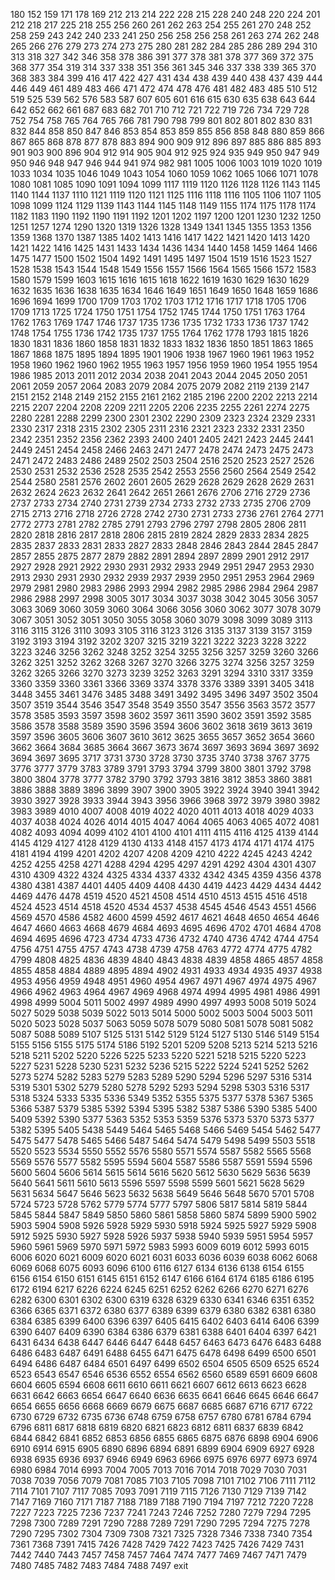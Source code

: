 180
152
159
171
178
169
212
213
214
222
228
215
228
240
248
220
224
201
212
218
217
225
218
255
256
260
261
262
263
254
255
261
270
248
252
258
259
243
242
240
233
241
250
256
258
256
258
261
263
274
262
248
265
266
276
279
273
274
273
275
280
281
282
284
285
286
289
294
310
313
318
327
342
346
358
378
386
391
377
378
381
378
377
369
372
375
368
377
354
319
314
337
338
351
356
361
345
346
337
338
339
365
370
368
383
384
399
416
417
422
427
431
434
438
439
440
438
437
439
444
446
449
461
489
483
466
471
472
474
478
476
481
482
483
485
510
512
519
525
539
562
576
583
587
607
605
601
616
615
630
635
638
643
644
642
652
662
661
687
683
682
701
710
712
721
722
719
726
734
729
728
752
754
758
765
764
765
766
781
790
798
799
801
802
801
802
830
831
832
844
858
850
847
846
853
854
853
859
855
856
858
848
880
859
866
867
865
868
878
877
878
883
894
900
909
912
896
897
885
886
885
893
901
903
900
896
904
912
914
905
904
912
925
924
935
949
950
947
949
950
946
948
947
946
944
941
974
982
981
1005
1006
1003
1019
1020
1019
1033
1034
1035
1046
1049
1043
1054
1060
1059
1062
1065
1066
1071
1078
1080
1081
1085
1090
1091
1094
1099
1117
1119
1120
1126
1128
1126
1143
1145
1140
1144
1137
1110
1121
1119
1120
1121
1125
1116
1118
1116
1105
1106
1107
1105
1098
1099
1124
1129
1139
1143
1144
1145
1148
1149
1155
1174
1175
1178
1174
1182
1183
1190
1192
1190
1191
1192
1201
1202
1197
1200
1201
1230
1232
1250
1251
1257
1274
1290
1320
1319
1326
1328
1349
1341
1345
1355
1353
1356
1359
1368
1370
1387
1385
1402
1413
1416
1417
1422
1421
1420
1413
1420
1421
1422
1416
1425
1431
1433
1434
1436
1434
1440
1458
1459
1464
1466
1475
1477
1500
1502
1504
1492
1491
1495
1497
1504
1519
1516
1523
1527
1528
1538
1543
1544
1548
1549
1556
1557
1566
1564
1565
1566
1572
1583
1580
1579
1599
1603
1615
1616
1615
1618
1622
1619
1630
1629
1630
1629
1632
1635
1636
1638
1635
1634
1646
1649
1651
1649
1650
1648
1659
1686
1696
1694
1699
1700
1709
1703
1702
1703
1712
1716
1717
1718
1705
1706
1709
1713
1725
1724
1750
1751
1754
1752
1745
1744
1750
1751
1763
1764
1762
1763
1769
1747
1746
1737
1735
1736
1735
1732
1733
1736
1737
1742
1748
1754
1755
1736
1742
1735
1737
1755
1764
1762
1778
1793
1815
1826
1830
1831
1836
1860
1858
1831
1832
1833
1832
1836
1850
1851
1863
1865
1867
1868
1875
1895
1894
1895
1901
1906
1938
1967
1960
1961
1963
1952
1958
1960
1962
1960
1962
1955
1963
1957
1956
1959
1960
1954
1955
1954
1986
1985
2013
2011
2012
2034
2038
2041
2043
2044
2045
2050
2051
2061
2059
2057
2064
2083
2079
2084
2075
2079
2082
2119
2139
2147
2151
2152
2148
2149
2152
2155
2161
2162
2185
2196
2200
2202
2213
2214
2215
2207
2204
2208
2209
2211
2205
2206
2235
2255
2261
2274
2275
2280
2281
2288
2299
2300
2301
2302
2290
2309
2323
2324
2329
2331
2330
2317
2318
2315
2302
2305
2311
2316
2321
2323
2332
2331
2350
2342
2351
2352
2356
2362
2393
2400
2401
2405
2421
2423
2445
2441
2449
2451
2454
2458
2466
2463
2471
2477
2478
2474
2473
2475
2473
2471
2472
2483
2486
2489
2502
2503
2504
2516
2520
2523
2527
2526
2530
2531
2532
2536
2528
2535
2542
2553
2556
2560
2564
2549
2542
2544
2580
2581
2576
2602
2601
2605
2629
2628
2629
2628
2629
2631
2632
2624
2623
2632
2641
2642
2651
2661
2676
2706
2716
2729
2736
2737
2733
2734
2740
2731
2739
2734
2733
2732
2733
2735
2706
2709
2715
2713
2716
2718
2726
2728
2742
2730
2731
2733
2736
2761
2764
2771
2772
2773
2781
2782
2785
2791
2793
2796
2797
2798
2805
2806
2811
2820
2818
2816
2817
2818
2806
2815
2819
2824
2829
2833
2834
2825
2835
2837
2833
2831
2833
2827
2833
2848
2846
2843
2844
2845
2847
2857
2855
2875
2877
2879
2882
2891
2894
2897
2899
2901
2912
2917
2927
2928
2921
2922
2930
2931
2932
2933
2949
2951
2947
2953
2930
2913
2930
2931
2930
2932
2939
2937
2939
2950
2951
2953
2964
2969
2979
2981
2980
2983
2986
2993
2994
2982
2985
2986
2984
2964
2987
2986
2988
2997
2998
3005
3017
3034
3037
3038
3042
3045
3056
3057
3063
3069
3060
3059
3060
3064
3066
3056
3060
3062
3077
3078
3079
3067
3051
3052
3051
3050
3055
3058
3060
3079
3098
3099
3089
3113
3116
3115
3126
3110
3093
3105
3116
3123
3126
3135
3137
3139
3157
3159
3192
3193
3194
3192
3202
3207
3215
3219
3221
3222
3223
3228
3222
3223
3246
3256
3262
3248
3252
3254
3255
3256
3257
3259
3260
3266
3262
3251
3252
3262
3268
3267
3270
3266
3275
3274
3256
3257
3259
3262
3265
3266
3270
3273
3239
3252
3263
3291
3294
3310
3317
3359
3360
3359
3360
3361
3366
3369
3374
3378
3376
3389
3391
3405
3418
3448
3455
3461
3476
3485
3488
3491
3492
3495
3496
3497
3502
3504
3507
3519
3544
3546
3547
3548
3549
3550
3547
3556
3563
3572
3577
3578
3585
3593
3597
3598
3602
3597
3611
3590
3602
3591
3592
3585
3586
3578
3588
3589
3590
3596
3594
3606
3602
3618
3619
3613
3619
3597
3596
3605
3606
3607
3610
3612
3625
3655
3657
3652
3654
3660
3662
3664
3684
3685
3664
3667
3673
3674
3697
3693
3694
3697
3692
3694
3697
3695
3717
3731
3730
3728
3730
3735
3740
3738
3767
3775
3776
3777
3779
3783
3789
3791
3793
3794
3799
3800
3801
3792
3798
3800
3804
3778
3777
3782
3790
3792
3793
3816
3812
3853
3860
3881
3886
3888
3889
3896
3899
3907
3900
3905
3922
3924
3940
3941
3942
3930
3927
3928
3933
3944
3943
3956
3966
3968
3972
3979
3980
3982
3983
3989
4010
4007
4008
4019
4022
4020
4011
4013
4018
4029
4033
4037
4038
4024
4026
4014
4015
4047
4064
4065
4063
4065
4072
4081
4082
4093
4094
4099
4102
4101
4100
4101
4111
4115
4116
4125
4139
4144
4145
4129
4127
4128
4129
4130
4133
4148
4157
4173
4174
4171
4174
4175
4181
4194
4199
4201
4202
4207
4208
4209
4210
4222
4245
4243
4242
4252
4255
4258
4271
4288
4294
4295
4297
4291
4292
4304
4301
4307
4310
4309
4322
4324
4325
4334
4337
4332
4342
4345
4359
4356
4378
4380
4381
4387
4401
4405
4409
4408
4430
4419
4423
4429
4434
4442
4469
4476
4478
4519
4520
4521
4508
4514
4510
4513
4515
4516
4518
4524
4523
4514
4518
4520
4534
4537
4538
4545
4546
4543
4551
4566
4569
4570
4586
4582
4600
4599
4592
4617
4621
4648
4650
4654
4646
4647
4660
4663
4668
4679
4684
4693
4695
4696
4702
4701
4684
4708
4694
4695
4696
4723
4734
4733
4736
4732
4740
4736
4742
4744
4754
4756
4751
4755
4757
4743
4738
4739
4758
4763
4772
4774
4775
4782
4799
4808
4825
4836
4839
4840
4843
4838
4839
4858
4865
4857
4858
4855
4858
4884
4889
4895
4894
4902
4931
4933
4934
4935
4937
4938
4953
4956
4959
4948
4951
4960
4954
4967
4971
4967
4974
4975
4967
4966
4962
4963
4964
4967
4969
4968
4974
4994
4995
4981
4986
4991
4998
4999
5004
5011
5002
4997
4989
4990
4997
4993
5008
5019
5024
5027
5029
5038
5039
5022
5013
5014
5000
5002
5003
5004
5003
5011
5020
5023
5028
5037
5063
5059
5078
5079
5080
5081
5078
5081
5082
5087
5088
5089
5107
5125
5131
5142
5129
5124
5127
5130
5146
5149
5154
5155
5156
5155
5175
5174
5186
5192
5201
5209
5208
5213
5214
5213
5216
5218
5211
5202
5220
5226
5225
5233
5220
5221
5218
5215
5220
5223
5227
5231
5228
5230
5231
5232
5236
5215
5222
5224
5241
5252
5262
5273
5274
5282
5283
5279
5283
5289
5290
5294
5296
5297
5316
5314
5319
5301
5302
5279
5280
5278
5292
5293
5294
5298
5303
5316
5317
5318
5324
5333
5335
5336
5349
5352
5355
5375
5377
5378
5367
5365
5366
5387
5379
5385
5392
5394
5395
5382
5387
5386
5390
5385
5400
5409
5392
5390
5377
5363
5352
5353
5359
5376
5373
5370
5373
5377
5382
5395
5405
5438
5449
5464
5465
5468
5466
5469
5454
5462
5477
5475
5477
5478
5465
5466
5487
5464
5474
5479
5498
5499
5503
5518
5520
5523
5534
5550
5552
5576
5580
5571
5574
5587
5582
5565
5568
5569
5576
5577
5582
5595
5594
5604
5587
5586
5587
5591
5594
5596
5600
5604
5606
5614
5615
5614
5616
5620
5612
5630
5629
5636
5639
5640
5641
5611
5610
5613
5596
5597
5598
5599
5601
5621
5628
5629
5631
5634
5647
5646
5623
5632
5638
5649
5646
5648
5670
5701
5708
5724
5723
5728
5762
5779
5774
5777
5797
5806
5817
5814
5819
5844
5845
5844
5847
5849
5850
5860
5861
5858
5860
5874
5899
5900
5902
5903
5904
5908
5926
5928
5929
5930
5918
5924
5925
5927
5929
5908
5912
5925
5930
5927
5928
5926
5937
5938
5940
5939
5951
5954
5957
5960
5961
5969
5970
5971
5972
5983
5993
6009
6019
6012
5993
6015
6006
6020
6021
6009
6020
6021
6031
6033
6036
6039
6038
6062
6068
6069
6068
6075
6093
6096
6100
6116
6127
6134
6136
6138
6154
6155
6156
6154
6150
6151
6145
6151
6152
6147
6166
6164
6174
6185
6186
6195
6172
6194
6217
6226
6224
6245
6251
6252
6262
6266
6270
6271
6276
6282
6300
6301
6302
6300
6319
6328
6329
6330
6341
6346
6351
6352
6366
6365
6371
6372
6380
6377
6389
6399
6379
6380
6382
6381
6380
6384
6385
6399
6400
6396
6397
6405
6415
6402
6403
6414
6406
6399
6390
6407
6409
6390
6384
6386
6379
6381
6388
6401
6404
6397
6421
6431
6434
6438
6447
6446
6447
6448
6457
6463
6473
6476
6483
6488
6486
6483
6487
6491
6488
6455
6471
6475
6478
6498
6499
6500
6501
6494
6486
6487
6484
6501
6497
6499
6502
6504
6505
6509
6525
6524
6523
6543
6547
6546
6536
6552
6554
6562
6560
6589
6591
6609
6608
6604
6605
6594
6608
6611
6610
6611
6621
6607
6612
6613
6623
6628
6631
6642
6663
6654
6647
6640
6636
6635
6641
6646
6645
6646
6647
6654
6655
6656
6668
6669
6679
6675
6687
6685
6687
6716
6717
6722
6730
6729
6732
6735
6736
6748
6759
6758
6757
6780
6781
6784
6794
6796
6811
6817
6818
6819
6820
6821
6823
6812
6811
6837
6839
6842
6844
6842
6841
6852
6853
6856
6855
6865
6875
6876
6898
6904
6906
6910
6914
6915
6905
6890
6896
6894
6891
6899
6904
6909
6927
6928
6938
6935
6936
6937
6946
6949
6963
6966
6975
6976
6977
6973
6974
6980
6984
7014
6993
7004
7005
7013
7016
7014
7018
7029
7030
7031
7038
7039
7056
7079
7081
7085
7103
7105
7098
7101
7102
7106
7111
7112
7114
7101
7107
7117
7085
7093
7091
7119
7115
7126
7130
7129
7139
7142
7147
7169
7160
7171
7187
7188
7189
7188
7190
7194
7197
7212
7220
7228
7227
7223
7225
7236
7237
7241
7243
7246
7252
7280
7279
7294
7295
7298
7300
7289
7291
7290
7288
7289
7291
7290
7295
7294
7275
7278
7290
7295
7302
7304
7309
7308
7321
7325
7328
7346
7338
7340
7354
7361
7368
7391
7415
7426
7428
7429
7422
7423
7425
7426
7429
7431
7442
7440
7443
7457
7458
7457
7464
7474
7477
7469
7467
7471
7479
7480
7485
7482
7483
7484
7488
7497
exit